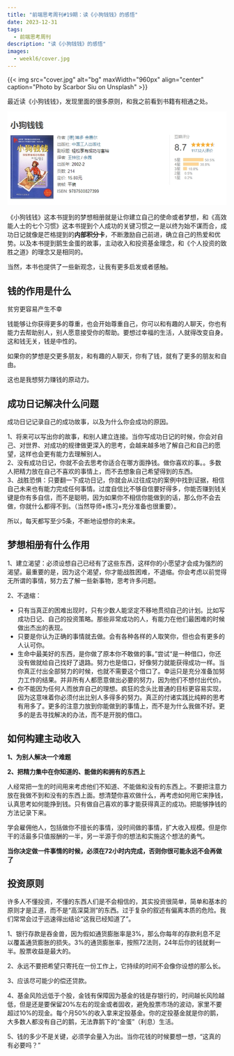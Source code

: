 ```yaml
---
title: "前端思考周刊#19期：读《小狗钱钱》的感悟"
date: 2023-12-31
tags:
  - 前端思考周刊
description: "读《小狗钱钱》的感悟"
images:
  - weekl6/cover.jpg
---
```


{{< img src="cover.jpg" alt="bg" maxWidth="960px" align="center" caption="Photo by Scarbor Siu on Unsplash" >}}

最近读《小狗钱钱》，发现里面的很多原则，和我之前看到书籍有相通之处。

![](aaa.png)

《小狗钱钱》这本书提到的梦想相册就是让你建立自己的使命或者梦想，和《高效能人士的七个习惯》这本书提到个人成功的关键习惯之一是以终为始不谋而合，成功日记就像是芒格提到的**内部积分卡**，不断激励自己前进，确立自己的热爱和优势。以及本书提到鹅生金蛋的故事，主动收入和投资基金理念，和《个人投资的致胜之道》的理念又是相同的。

当然，本书也提供了一些新观念，让我有更多启发或者感触。

## 钱的作用是什么

贫穷更容易产生不幸

钱能够让你获得更多的尊重，也会开始尊重自己，你可以和有趣的人聊天，你也有能力去帮助别人，别人愿意接受你的帮助。要想过幸福的生活，人就得改变自身。这和钱无关，钱是中性的。

如果你的梦想是交更多朋友，和有趣的人聊天，你有了钱，就有了更多的朋友和自由。 

这也是我想努力赚钱的原动力。

## 成功日记解决什么问题

成功日记记录自己的成功故事，以及为什么你会成功的原因。

1、将来可以写出你的故事，和别人建立连接。当你写成功日记的时候，你会对自己、对世界、对成功的规律做更深入的思考，会越来越多地了解自己和自己的愿望，这样也会更有能力去理解别人。  
2、没有成功日记，你就不会去思考你适合在哪方面挣钱。做你喜欢的事。。多数人把精力放在自己不喜欢的事情上，而不去想象自己希望得到的东西。  
3、战胜恐惧：只要翻一下成功日记，你就会从过往成功的案例中找到证据，相信自己未来也有能力完成任何事情。过度自信比不够自信要好得多，你能否赚到钱关键是你有多自信，而不是聪明，因为如果你不相信你能做到的话，那么你不会去做，你就什么都得不到。（当然导师+练习+充分准备也很重要）。  


所以，每天都写至少5条，不断地设想你的未来。


## 梦想相册有什么作用

1、建立渴望：必须设想自己已经有了这些东西，这样你的小愿望才会成为强烈的渴望。最重要的是，因为这个渴望，你才能战胜困难，不退缩。你会考虑以前觉得无所谓的事情，努力去了解一些新事物，思考许多问题。

2、不退缩：
  - 只有当真正的困难出现时，只有少数人能坚定不移地贯彻自己的计划。比如写成功日记、自己的投资策略。那些非常成功的人，有能力在他们最困难的时候做出杰出的表现。
  - 只要是你认为正确的事情就去做。会有各种各样的人取笑你，但也会有更多的人认可你。
  - 生命中最美好的东西，是你做了原本你不敢做的事。”尝试“是一种借口，你还没有做就给自己找好了退路。努力也是借口，好像努力就能获得成功一样。当你真正付出全部努力的时候，也就不需要这个借口了。幸运只是充分准备加努力工作的结果。并非所有人都愿意做出必要的努力，因为他们不想付出代价。
  - 你不能因为任何人而放弃自己的理想。疯狂的念头比普通的目标更容易实现，因为这意味着你必须付出比别人多得多的努力。真正的付诸实践比纯粹的思考有用多了。更多的注意力放到你能做到的事情上，而不是为什么我做不好。更多的是去寻找解决的办法，而不是开脱的借口。

## 如何构建主动收入

**1、为别人解决一个难题**

**2、把精力集中在你知道的、能做的和拥有的东西上**

人经常把一生的时间用来考虑他们不知道、不能做和没有的东西上。不要把注意力放在我做不到和没有的东西上面。想清楚你喜欢做什么，再考虑如何用它来挣钱，认真思考如何能挣到钱。只有做自己喜欢的事才能获得真正的成功。把能够挣钱的方法记录下来。

学会雇佣他人，包括做你不擅长的事情，没时间做的事情，扩大收入规模。但是你干的活最多只值报酬的一半，另一半源于你的想法和实施这个想法的勇气。



**当你决定做一件事情的时候，必须在72小时内完成，否则你很可能永远不会再做了**


## 投资原则

许多人不懂投资，不懂的东西人们是不会相信的，其实投资很简单，简单和基本的原则才是正道，而不是“高深莫测”的东西。过于复杂的叙述有偏离本质的危险。我们常常会过于迅速得出结论“这我已经知道了”。

1、银行存款是吞金兽，因为假如通货膨胀率是3%，那么你每年的存款利息不足以覆盖通货膨胀的损失。3%的通货膨胀率，按照72法则，24年后你的钱就剩一半。股票收益是最大的。

2、永远不要把希望只寄托在一份工作上，它持续的时间不会像你设想的那么长。

3、应该尽可能少的偿还贷款。

4、基金风险远低于个股，金钱有保障因为基金的钱是存银行的，时间越长风险越低，但是还是要保留20%左右的现金或者固收，避免股票市场的波动，家里不要超过10%的现金。每个月50%的收入拿来定投基金。你的定投基金就是你的鹅，大多数人都没有自己的鹅，无法靠鹅下的“金蛋”（利息）生活。

5、钱的多少不是关键，必须学会量入为出。当你花钱的时候要想一想，“这真的有必要吗？”
